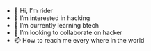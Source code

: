 - 👋 Hi, I’m rider
- 👀 I’m interested in hacking
- 🌱 I’m currently learning btech
- 💞️ I’m looking to collaborate on hacker
- 📫 How to reach me every where in the world

<!---
ayishafidha1758/ayishafidha1758 is a ✨ special ✨ repository because its `README.md` (this file) appears on your GitHub profile.
You can click the Preview link to take a look at your changes.
--->
